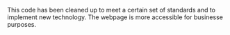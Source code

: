 This code has been cleaned up to meet a certain set of standards and to implement new technology. The webpage is more accessible for businesse purposes.